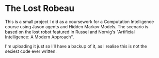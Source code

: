 # The Lost Robeau

This is a small project I did as a coursework for a Computation Intelligence course using Jason agents and Hidden Markov Models. 
The scenario is based on the lost robot featured in Russel and Norvig's "Artificial Intelligence: A Modern Approach".

I'm uploading it just so I'll have a backup of it, as I realise this is not the sexiest code ever written.
